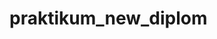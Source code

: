 # praktikum_new_diplom

<!-- README важно заполнить полностью. 
1. О чем этот проект
2. Какие технологии использовались
2. Как поднять проект локально через docker
3. Какие переменные окружения нужны для поднятия проекта
4. Какой manage.py командой наполнить проект ингредиентами
5. Какой manage.py командой наполнить проект тестовыми рецептами и пользователями
6. Авторство проекта
7. Ссылку на проект на проде и креды для админ страницы -->
